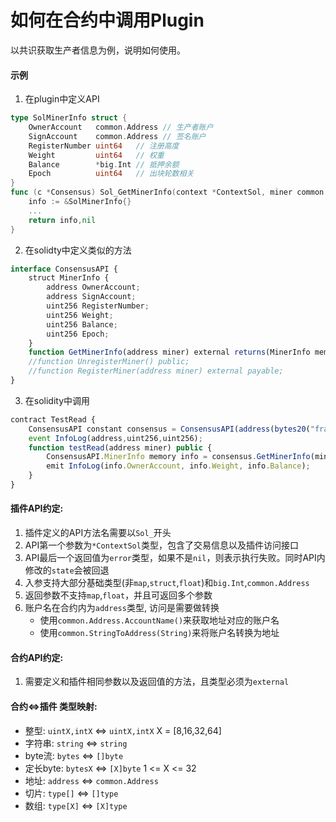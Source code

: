 # 如何在合约中调用Plugin

以共识获取生产者信息为例，说明如何使用。

#### 示例
1. 在plugin中定义API
```go
type SolMinerInfo struct {
	OwnerAccount   common.Address // 生产者账户
	SignAccount    common.Address // 签名账户
	RegisterNumber uint64   // 注册高度
	Weight         uint64   // 权重
	Balance        *big.Int // 抵押余额
	Epoch          uint64   // 出块轮数相关
}
func (c *Consensus) Sol_GetMinerInfo(context *ContextSol, miner common.Address) (*SolMinerInfo, error) {
    info := &SolMinerInfo{}
    ...
    return info,nil
}
```
2. 在solidty中定义类似的方法
```js
interface ConsensusAPI {
    struct MinerInfo {
        address OwnerAccount;
        address SignAccount;
        uint256 RegisterNumber;
        uint256 Weight;
        uint256 Balance;
        uint256 Epoch;
    }
    function GetMinerInfo(address miner) external returns(MinerInfo memory);
    //function UnregisterMiner() public;
    //function RegisterMiner(address miner) external payable;
}
```
3. 在solidity中调用
```js
contract TestRead {
    ConsensusAPI constant consensus = ConsensusAPI(address(bytes20("fractaldpos")));
    event InfoLog(address,uint256,uint256);
    function testRead(address miner) public {
        ConsensusAPI.MinerInfo memory info = consensus.GetMinerInfo(miner);
        emit InfoLog(info.OwnerAccount, info.Weight, info.Balance);
    }
}
```
#### 插件API约定:
1. 插件定义的API方法名需要以`Sol_`开头
2. API第一个参数为`*ContextSol`类型，包含了交易信息以及插件访问接口
3. API最后一个返回值为`error`类型，如果不是`nil`，则表示执行失败。同时API内修改的`state`会被回退
4. 入参支持大部分基础类型(非`map`,`struct`,`float`)和`big.Int`,`common.Address`
5. 返回参数不支持`map`,`float`，并且可返回多个参数
6. 账户名在合约内为`address`类型, 访问是需要做转换
    - 使用`common.Address.AccountName()`来获取地址对应的账户名
    - 使用`common.StringToAddress(String)`来将账户名转换为地址

#### 合约API约定:
1. 需要定义和插件相同参数以及返回值的方法，且类型必须为`external`

#### 合约<=>插件 类型映射:
- 整型: `uintX,intX` <=> `uintX,intX` X = [8,16,32,64]
- 字符串: `string` <=> `string`
- byte流: `bytes` <=> `[]byte`
- 定长byte: `bytesX` <=> `[X]byte` 1 <= X <= 32
- 地址: `address` <=> `common.Address`
- 切片: `type[]` <=> `[]type`
- 数组: `type[X]` <=> `[X]type`
